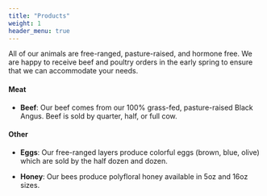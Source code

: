 ```yaml
---
title: "Products"
weight: 1
header_menu: true
---
```



All of our animals are free-ranged, pasture-raised, and hormone free. We are happy to receive beef and poultry orders in the early spring to ensure that we can accommodate your needs.

#### Meat

* **Beef**: Our beef comes from our 100% grass-fed, pasture-raised Black Angus.   Beef is sold by quarter, half, or full cow.

#### Other 

* **Eggs**: Our free-ranged layers produce colorful eggs (brown, blue, olive) which are sold by the half
  dozen and dozen.

* **Honey**: Our bees produce polyfloral honey available in 5oz and 16oz sizes. 
